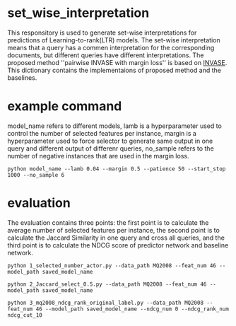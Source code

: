 # set_wise_interpretation

This responsitory is used to generate set-wise interpretations for predictions of Learning-to-rank(LTR) models. The set-wise interpretation means that a query has a commen interpretation for the corresponding documents, but different queries have different interpretations.  The proposed method ''pairwise INVASE with margin loss'' is based on [INVASE](https://github.com/jsyoon0823/INVASE#codebase-for-invase-instance-wise-variable-selection). This dictionary contains the implementaions of proposed method and the baselines.

# example command

model_name refers to different models, lamb is a hyperparameter used to control the number of selected features per instance, margin is a hyperparameter used to force selector to generate same output in one query and different output of differenr queries, no_sample refers to the number of negative instances that are used in the margin loss.
```
python model_name --lamb 0.04 --margin 0.5 --patience 50 --start_stop 1000 --no_sample 6
```
# evaluation

The evaluation contains three points: the first point is to calculate the average number of selected features per instance, the second point is to calculate the Jaccard Similarity in one query and cross all queries, and the third point is to calculate the NDCG score of predictor network and baseline network.
```
python 1_selected_number_actor.py --data_path MQ2008 --feat_num 46 --model_path saved_model_name

python 2_Jaccard_select_0.5.py --data_path MQ2008 --feat_num 46 --model_path saved_model_name

python 3_mq2008_ndcg_rank_original_label.py --data_path MQ2008 --feat_num 46 --model_path saved_model_name --ndcg_num 0 --ndcg_rank_num ndcg_cut_10
```





